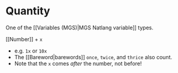 # Quantity

One of the [[Variables (MGS)|MGS Natlang variable]] types.

[[Number]] + `x`

- e.g. `1x` or `10x`
- The [[Bareword|barewords]] `once`, `twice`, and `thrice` also count.
- Note that the `x` comes *after* the number, not before!
